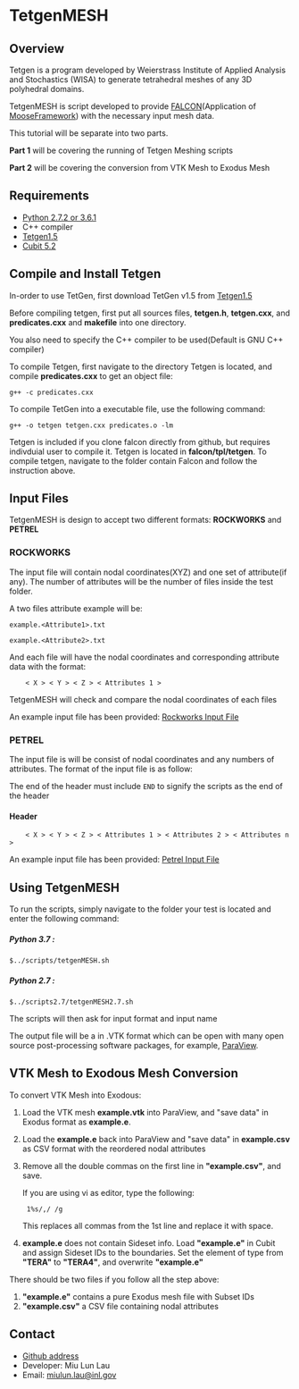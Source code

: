 # TetgenMESH

## Overview ##

Tetgen is a program developed by Weierstrass Institute of Applied Analysis and Stochastics (WISA) to generate tetrahedral meshes of any 3D polyhedral domains. 

TetgenMESH is script developed to provide [FALCON](https://github.com/idaholab/falcon)(Application of [MooseFramework](http://mooseframework.org/)) with the necessary input mesh data.

This tutorial will be separate into two parts.

**Part 1** will be covering the running of Tetgen Meshing scripts

**Part 2** will be covering the conversion from VTK Mesh to Exodus Mesh

## Requirements ##
* [Python 2.7.2 or 3.6.1](https://www.python.org/downloads/) 
* C++ compiler
* [Tetgen1.5](http://wias-berlin.de/software/tetgen/)
* [Cubit 5.2](https://cubit.sandia.gov)

## Compile and Install Tetgen ##
In-order to use TetGen, first download TetGen v1.5 from [Tetgen1.5](http://wias-berlin.de/software/tetgen/)

Before compiling tetgen, first put all sources files, **tetgen.h**, **tetgen.cxx**, and **predicates.cxx** and **makefile** into one directory. 

You also need to specify the C++ compiler to be used(Default is GNU C++ compiler)

To compile Tetgen, first navigate to the directory Tetgen is located, and compile **predicates.cxx** to get an object file:
	
	
`g++ -c predicates.cxx`

To compile TetGen into a executable file, use the following command:
	
`g++ -o tetgen tetgen.cxx predicates.o -lm`

Tetgen is included if you clone falcon directly from github, but requires indivduial user to compile it. Tetgen is located in **falcon/tpl/tetgen**. To compile tetgen, navigate to the folder contain Falcon and follow the instruction above. 

## Input Files ##
TetgenMESH is design to accept two different formats: **ROCKWORKS** and **PETREL**

### ROCKWORKS ###
The input file will contain nodal coordinates(XYZ) and one set of attribute(if any). The number of attributes will be the number of files inside the test folder. 

A two files attribute example will be:

`example.<Attribute1>.txt`

`example.<Attribute2>.txt`
 
And each file will have the nodal coordinates and corresponding attribute data with the format: 

		< X > < Y > < Z > < Attributes 1 >

TetgenMESH will check and compare the nodal coordinates of each files

An example input file has been provided:
[Rockworks Input File](https://github.com/laumiulun/TetgenMESH/blob/master/tests/rockworks/example.porosity.txt)

### PETREL ###
The input file is will be consist of nodal coordinates and any numbers of attributes. The format of the input file is as follow:

The end of the header must include `END` to signify the scripts as the end of the header
#### Header ####

		< X > < Y > < Z > < Attributes 1 > < Attributes 2 > < Attributes n >

An example input file has been provided:
[Petrel Input File](https://github.com/laumiulun/TetgenMESH/blob/master/tests/petrel/example.txt)


## Using TetgenMESH ##

To run the scripts, simply navigate to the folder your test is located and enter the following command:

##### Python 3.7 :

`$../scripts/tetgenMESH.sh`

##### Python 2.7 :
	
`$../scripts2.7/tetgenMESH2.7.sh`

The scripts will then ask for input format and input name

The output file will be a in .VTK format which can be open with many open source post-processing software packages, for example, [ParaView](https://www.paraview.org/).

## VTK Mesh to Exodous Mesh Conversion ##

To convert VTK Mesh into Exodous:

1. Load the VTK mesh **example.vtk** into ParaView, and "save data" in  Exodus format as **example.e**.
2. Load the **example.e** back into ParaView and "save data" in **example.csv** as CSV format with the reordered nodal attributes
3. Remove all the double commas on the first line in **"example.csv"**, and save. 

	If you are using vi as editor, type the following:
	
		1%s/,/ /g
	This replaces all commas from the 1st line and replace it with space. 

4. **example.e** does not contain Sideset info. Load **"example.e"** in Cubit and assign Sideset IDs to the boundaries. Set the element of type from **"TERA"** to **"TERA4"**, and overwrite **"example.e"**

There should be two files if you follow all the step above:

1. **"example.e"** contains a pure Exodus mesh file with Subset IDs
2. **"example.csv"** a CSV file containing nodal attributes 


## Contact ##

*	[Github address](https://github.com/laumiulun/TetgenMESH)
*	Developer: Miu Lun Lau
* 	Email: miulun.lau@inl.gov

